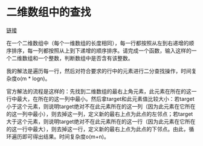 # 二维数组中的查找

[链接](https://www.nowcoder.com/practice/abc3fe2ce8e146608e868a70efebf62e?tpId=13&tqId=11154&tPage=1&rp=1&ru=/ta/coding-interviews&qru=/ta/coding-interviews/question-ranking)

在一个二维数组中（每个一维数组的长度相同），每一行都按照从左到右递增的顺序排序，每一列都按照从上到下递增的顺序排序。请完成一个函数，输入这样的一个二维数组和一个整数，判断数组中是否含有该整数。



我的解法是遍历每一行，然后对符合要求的行中的元素进行二分查找操作，时间复杂度o(m * logn)。



官方解法的流程是这样的：先找到二维数组的最右上角元素，此元素在所在的这一行中最大，在所在的这一列中最小。然后拿target和此元素值比较大小：若target小于这个元素，则说明target绝对不在此元素所在的这一列（因为此元素在它所在的这一列中最小），则去掉这一列，定义新的最右上点为此点的左邻点；若target大于这个元素，则说明target绝对不在此元素所在的这一行（因为此元素在它所在的这一行中最大），则去掉这一行，定义新的最右上点为此点的下邻点。由此，循环遍历即可得出结果。时间复杂度o(m+n)。